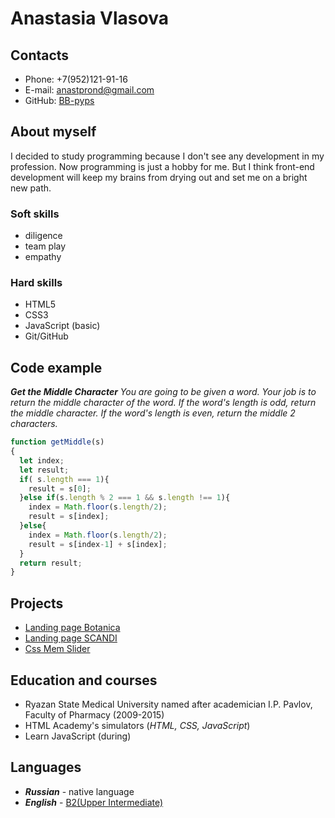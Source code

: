 # Anastasia Vlasova

## Contacts
*   Phone: +7(952)121-91-16
*   E-mail: anastprond@gmail.com
*   GitHub: [BB-pyps](https://github.com/BB-pyps)

## About myself
I decided to study programming because I don't see any development in my profession. Now programming is just a hobby for me. But I think front-end development will keep my brains from drying out and set me on a bright new path.

### Soft skills
*   diligence
*   team play
*   empathy

### Hard skills
*   HTML5
*   CSS3
*   JavaScript (basic)
*   Git/GitHub

## Code example
***Get the Middle Character***
*You are going to be given a word. Your job is to return the middle character of the word. If the word's length is odd, return the middle character. If the word's length is even, return the middle 2 characters.*
```js
function getMiddle(s)
{
  let index;
  let result;
  if( s.length === 1){                              
    result = s[0];
  }else if(s.length % 2 === 1 && s.length !== 1){
    index = Math.floor(s.length/2);
    result = s[index];
  }else{
    index = Math.floor(s.length/2);
    result = s[index-1] + s[index];
  }
  return result;
}
```

## Projects
* [Landing page Botanica](https://github.com/BB-pyps/ZaverstaYOU)
* [Landing page SCANDI](https://github.com/BB-pyps/BB-pyps.github.io)
* [Css Mem Slider](https://bb-pyps.github.io/cssMemSlider/cssMemSlider/index.html)

## Education and courses
*   Ryazan State Medical University named after academician I.P. Pavlov, 
Faculty of Pharmacy (2009-2015)
*   HTML Academy's simulators (*HTML, CSS, JavaScript*)
*   Learn JavaScript (during)

## Languages
*   ***Russian*** - native language
*   ***English*** - [B2(Upper Intermediate)](https://www.efset.org/cert/udUMn2)


